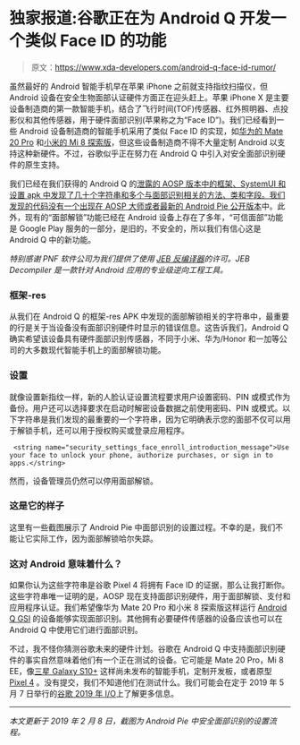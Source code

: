 # 独家报道:谷歌正在为 Android Q 开发一个类似 Face ID 的功能

> 原文：<https://www.xda-developers.com/android-q-face-id-rumor/>

虽然最好的 Android 智能手机早在苹果 iPhone 之前就支持指纹扫描仪，但 Android 设备在安全生物面部认证硬件方面正在迎头赶上。苹果 iPhone X 是主要设备制造商的第一款智能手机，结合了飞行时间(TOF)传感器、红外照明器、点投影仪和其他传感器，用于硬件面部识别(苹果称之为“Face ID”)。我们已经看到一些 Android 设备制造商的智能手机采用了类似 Face ID 的实现，如[华为的 Mate 20 Pro](https://www.xda-developers.com/huawei-mate-20-pro-review-video/) 和[小米的 Mi 8 探索版](https://www.xda-developers.com/xiaomi-mi-8-mi-8-explorer-edition-mi-8-se-china-launch/)，但这些设备制造商不得不大量定制 Android 以支持这种新硬件。不过，谷歌似乎正在努力在 Android Q 中引入对安全面部识别硬件的原生支持。

我们已经在我们获得的 Android Q 的[泄露的 AOSP 版本中的框架、SystemUI 和设置 apk 中发现了几十个字符串和多个与面部识别相关的方法、类和字段。我们发现的代码没有一个出现在 AOSP 大师或者](https://www.xda-developers.com/android-q-dark-theme-desktop-mode-permission-revamp/)[最新的 Android Pie 公开版本](https://www.xda-developers.com/january-2019-android-security-google-pixel/)中。此外，现有的“面部解锁”功能已经在 Android 设备上存在了多年，“可信面部”功能是 Google Play 服务的一部分，是旧的，不安全的，所以我们有信心这是 Android Q 中的新功能。

*特别感谢 PNF 软件公司为我们提供了使用 [JEB 反编译器](https://www.pnfsoftware.com/?aid=xdadev)的许可。JEB Decompiler 是一款针对 Android 应用的专业级逆向工程工具。*

### 框架-res

从我们在 Android Q 的框架-res APK 中发现的面部解锁相关的字符串中，最重要的行是关于当设备没有面部识别硬件时显示的错误信息。这告诉我们，Android Q 确实希望该设备具有硬件面部识别传感器，不同于小米、华为/Honor 和一加等公司的大多数现代智能手机上的面部解锁功能。

### 设置

就像设置新指纹一样，新的人脸认证设置流程要求用户设置密码、PIN 或模式作为备份。用户还可以选择要求在启动时解密设备数据之前使用密码、PIN 或模式。以下字符串是我们发现的最重要的一个字符串，因为它明确表示您的面部不仅可以用于解锁手机，还可以用于授权购买或登录应用程序。

```
 <string name="security_settings_face_enroll_introduction_message">Use your face to unlock your phone, authorize purchases, or sign in to apps.</string> 
```

然而，设备管理员仍然可以停用面部解锁。

### 这是它的样子

这里有一些截图展示了 Android Pie 中面部识别的设置过程。不幸的是，我们不能让它实际工作，因为面部解锁哈尔失踪。

### 这对 Android 意味着什么？

如果你认为这些字符串是谷歌 Pixel 4 将拥有 Face ID 的证据，那么让我打断你。这些字符串唯一证明的是，AOSP 现在支持面部识别硬件，用于面部解锁、支付和应用程序认证。我们希望像华为 Mate 20 Pro 和小米 8 探索版这样运行 [Android Q GSI](https://www.xda-developers.com/google-test-android-q-project-treble-gsi/) 的设备能够实现面部识别。其他拥有必要硬件传感器的设备应该也可以在 Android Q 中使用它们进行面部识别。

不过，我不怪你猜测谷歌未来的硬件计划。谷歌在 Android Q 中支持面部识别硬件的事实自然意味着他们有一个正在测试的设备。它可能是 Mate 20 Pro，Mi 8 EE，像[三星 Galaxy S10+](https://www.xda-developers.com/samsung-galaxy-s10-rumors-leaks-specs-features/) 这样尚未发布的智能手机，定制开发板，或者原型 [Pixel 4](https://www.xda-developers.com/pixel-watch-code-names/) 。没有提交，我们不知道他们在测试什么。我们可能会在定于 2019 年 5 月 7 日举行的[谷歌 2019 年 I/O](https://www.xda-developers.com/google-io-2019-may-7-9/)上了解更多信息。

* * *

*本文更新于 2019 年 2 月 8 日，截图为 Android Pie 中安全面部识别的设置流程。*